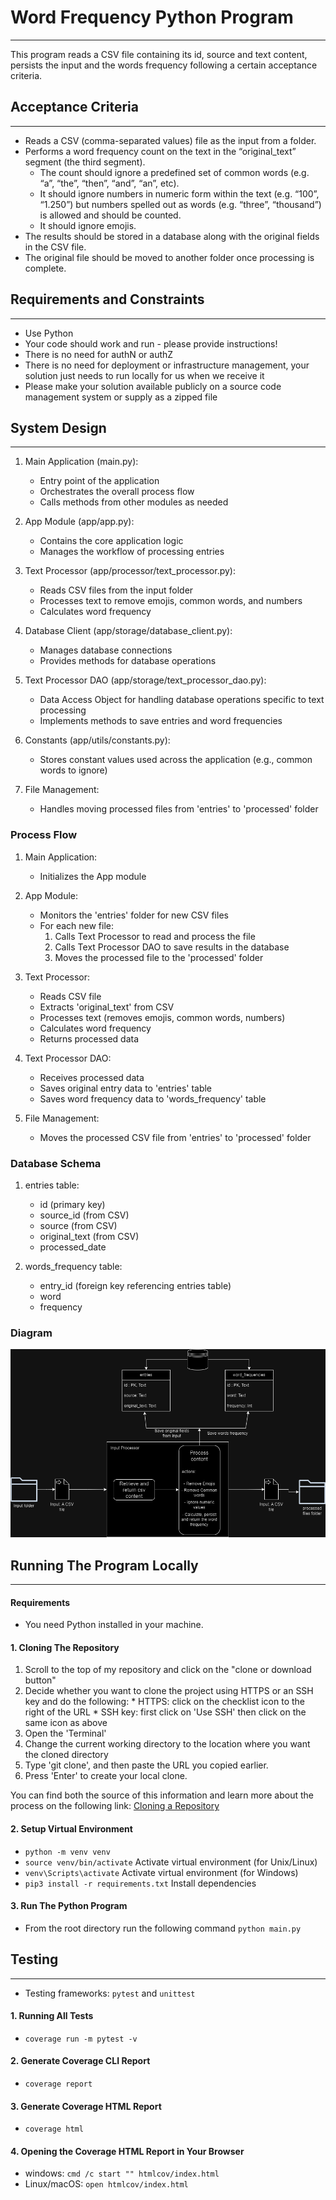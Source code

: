 # Word Frequency Python Program
***
This program reads a CSV file containing its id, source and text content, persists the input and the words frequency following a certain acceptance criteria.
## Acceptance Criteria
***
- Reads a CSV (comma-separated values) file as the input from a folder.
- Performs a word frequency count on the text in the “original_text” segment (the third segment).
  - The count should ignore a predefined set of common words (e.g. “a”, “the”, “then”, “and”,
“an”, etc).
  - It should ignore numbers in numeric form within the text (e.g. “100”, “1.250”) but numbers
spelled out as words (e.g. “three”, “thousand”) is allowed and should be counted.
  - It should ignore emojis.
- The results should be stored in a database along with the original fields in the CSV file.
- The original file should be moved to another folder once processing is complete.

## Requirements and Constraints
***
- Use Python
- Your code should work and run - please provide instructions!
- There is no need for authN or authZ
- There is no need for deployment or infrastructure management, your solution just needs to run
locally for us when we receive it
- Please make your solution available publicly on a source code management system or supply as a
zipped file

## System Design
***
1. Main Application (main.py):
   - Entry point of the application
   - Orchestrates the overall process flow
   - Calls methods from other modules as needed

2. App Module (app/app.py):
   - Contains the core application logic
   - Manages the workflow of processing entries

3. Text Processor (app/processor/text_processor.py):
   - Reads CSV files from the input folder
   - Processes text to remove emojis, common words, and numbers
   - Calculates word frequency

4. Database Client (app/storage/database_client.py):
   - Manages database connections
   - Provides methods for database operations

5. Text Processor DAO (app/storage/text_processor_dao.py):
   - Data Access Object for handling database operations specific to text processing
   - Implements methods to save entries and word frequencies

6. Constants (app/utils/constants.py):
   - Stores constant values used across the application (e.g., common words to ignore)

7. File Management:
   - Handles moving processed files from 'entries' to 'processed' folder

### Process Flow
1. Main Application:
   - Initializes the App module

2. App Module:
   - Monitors the 'entries' folder for new CSV files
   - For each new file:
       1. Calls Text Processor to read and process the file
       2. Calls Text Processor DAO to save results in the database
       3. Moves the processed file to the 'processed' folder

3. Text Processor:
   - Reads CSV file
   - Extracts 'original_text' from CSV
   - Processes text (removes emojis, common words, numbers)
   - Calculates word frequency
   - Returns processed data

4. Text Processor DAO:
   - Receives processed data
   - Saves original entry data to 'entries' table
   - Saves word frequency data to 'words_frequency' table

5. File Management:
   - Moves the processed CSV file from 'entries' to 'processed' folder

### Database Schema
1. entries table:
   - id (primary key)
   - source_id (from CSV)
   - source (from CSV)
   - original_text (from CSV)
   - processed_date

2. words_frequency table:
   - entry_id (foreign key referencing entries table)
   - word
   - frequency

### Diagram
![diagram](documentation/word_frequency.png)


## Running The Program Locally
***

#### Requirements
- You need Python installed in your machine.

#### 1. Cloning The Repository
1. Scroll to the top of my repository and click on the "clone or download button"
  2. Decide whether you want to clone the project using HTTPS or an SSH key and do the following:
    * HTTPS: click on the checklist icon to the right of the URL
    * SSH key: first click on 'Use SSH' then click on the same icon as above
  3. Open the 'Terminal'
  4. Change the current working directory to the location where you want the cloned directory
  5. Type 'git clone', and then paste the URL you copied earlier.
  6. Press 'Enter' to create your local clone.

   You can find both the source of this information and learn more about the process on the following link: [Cloning a Repository](https://docs.github.com/en/github/creating-cloning-and-archiving-repositories/cloning-a-repository)

#### 2. Setup Virtual Environment
 - `python -m venv venv`
 - `source venv/bin/activate` Activate virtual environment (for Unix/Linux)
 - `venv\Scripts\activate` Activate virtual environment (for Windows)
 - `pip3 install -r requirements.txt` Install dependencies

#### 3. Run The Python Program
- From the root directory run the following command `python main.py`

## Testing
***
- Testing frameworks: `pytest` and `unittest`

#### 1. Running All Tests
- `coverage run -m pytest -v`

#### 2. Generate Coverage CLI Report
   - `coverage report`

#### 3. Generate Coverage HTML Report
- `coverage html`

#### 4. Opening the Coverage HTML Report in Your Browser
- windows: `cmd /c start "" htmlcov/index.html`
- Linux/macOS: `open htmlcov/index.html`